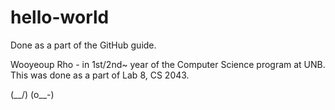 # hello-world
Done as a part of the GitHub guide.

Wooyeoup Rho - in 1st/2nd~ year of the Computer Science program at UNB.
This was done as a part of Lab 8, CS 2043.

(\__/)
(o__-)
